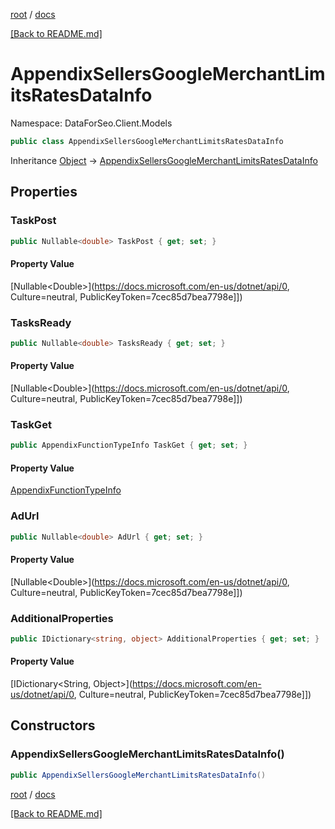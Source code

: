 [root](./../ "root") / [docs](./ "docs")

[[Back to README.md]](./../README.md "[Back to README.md]")

# AppendixSellersGoogleMerchantLimitsRatesDataInfo

Namespace: DataForSeo.Client.Models

```csharp
public class AppendixSellersGoogleMerchantLimitsRatesDataInfo
```

Inheritance [Object](https://docs.microsoft.com/en-us/dotnet/api/Object) → [AppendixSellersGoogleMerchantLimitsRatesDataInfo](./AppendixSellersGoogleMerchantLimitsRatesDataInfo.md)

## Properties

### **TaskPost**

```csharp
public Nullable<double> TaskPost { get; set; }
```

#### Property Value

[Nullable&lt;Double&gt;](https://docs.microsoft.com/en-us/dotnet/api/0, Culture=neutral, PublicKeyToken=7cec85d7bea7798e]])<br>

### **TasksReady**

```csharp
public Nullable<double> TasksReady { get; set; }
```

#### Property Value

[Nullable&lt;Double&gt;](https://docs.microsoft.com/en-us/dotnet/api/0, Culture=neutral, PublicKeyToken=7cec85d7bea7798e]])<br>

### **TaskGet**

```csharp
public AppendixFunctionTypeInfo TaskGet { get; set; }
```

#### Property Value

[AppendixFunctionTypeInfo](./AppendixFunctionTypeInfo.md)<br>

### **AdUrl**

```csharp
public Nullable<double> AdUrl { get; set; }
```

#### Property Value

[Nullable&lt;Double&gt;](https://docs.microsoft.com/en-us/dotnet/api/0, Culture=neutral, PublicKeyToken=7cec85d7bea7798e]])<br>

### **AdditionalProperties**

```csharp
public IDictionary<string, object> AdditionalProperties { get; set; }
```

#### Property Value

[IDictionary&lt;String, Object&gt;](https://docs.microsoft.com/en-us/dotnet/api/0, Culture=neutral, PublicKeyToken=7cec85d7bea7798e]])<br>

## Constructors

### **AppendixSellersGoogleMerchantLimitsRatesDataInfo()**

```csharp
public AppendixSellersGoogleMerchantLimitsRatesDataInfo()
```

[root](./../ "root") / [docs](./ "docs")

[[Back to README.md]](./../README.md "[Back to README.md]")
